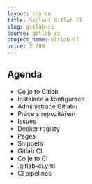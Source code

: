 ```yaml
---
layout: course
title: Školení Gitlab CI
slug: gitlab-ci
course: gitlab-ci
project_name: Gitlab CI
price: 5 000
---
```


## Agenda

- Co je to Gitlab
- Instalace a konfigurace
- Administrace Gitlabu
- Práce s repozitářem
- Issues
- Docker registy
- Pages
- Snippets
- Gitlab CI
- Co je to CI
- .gitlab-ci.yml
- CI pipelines

